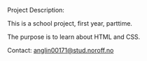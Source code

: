 Project Description:

This is a school project, first year, parttime. 

The purpose is to learn about HTML and CSS.


Contact: anglin00171@stud.noroff.no
